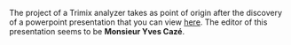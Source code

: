 The project of a Trimix analyzer takes as point of origin after the discovery of a powerpoint presentation that you can view [here](https://github.com/captainigloo/Trimix-analyzer/blob/master/genesis/analyseur_trimix_ppt_fr.pdf). The editor of this presentation seems to be **Monsieur Yves Cazé**.
